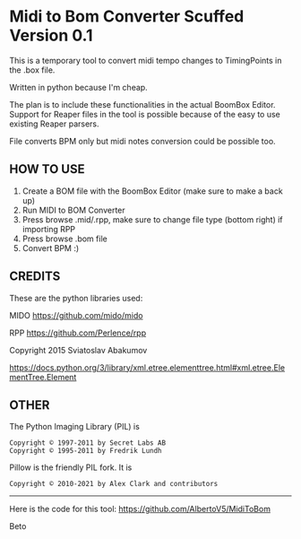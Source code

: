 # Midi to Bom Converter Scuffed Version 0.1 

This is a temporary tool to convert midi tempo changes to TimingPoints in the .box file.

Written in python because I'm cheap. 

The plan is to include these functionalities in the actual BoomBox Editor. Support for Reaper files in the tool is possible because of the easy to use existing Reaper parsers. 

File converts BPM only but midi notes conversion could be possible too.

## HOW TO USE

1. Create a BOM file with the BoomBox Editor (make sure to make a back up)
2. Run MIDI to BOM Converter
3. Press browse .mid/.rpp, make sure to change file type (bottom right) if importing RPP
4. Press browse .bom file
5. Convert BPM :)


## CREDITS 

These are the python libraries used:

MIDO
https://github.com/mido/mido

RPP
https://github.com/Perlence/rpp

Copyright 2015 Sviatoslav Abakumov

https://docs.python.org/3/library/xml.etree.elementtree.html#xml.etree.ElementTree.Element

## OTHER

The Python Imaging Library (PIL) is

    Copyright © 1997-2011 by Secret Labs AB
    Copyright © 1995-2011 by Fredrik Lundh

Pillow is the friendly PIL fork. It is

    Copyright © 2010-2021 by Alex Clark and contributors
---

Here is the code for this tool: https://github.com/AlbertoV5/MidiToBom


Beto
